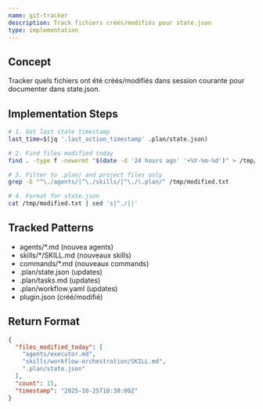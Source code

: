 ```yaml
---
name: git-tracker
description: Track fichiers créés/modifiés pour state.json
type: implementation
---
```


## Concept

Tracker quels fichiers ont été créés/modifiés dans session courante pour documenter dans state.json.

## Implementation Steps

```bash
# 1. Get last state timestamp
last_time=$(jq '.last_action_timestamp' .plan/state.json)

# 2. Find files modified today
find . -type f -newermt "$(date -d '24 hours ago' '+%Y-%m-%d')" > /tmp/modified.txt

# 3. Filter to .plan/ and project files only
grep -E "^\./agents/|^\./skills/|^\./\.plan/" /tmp/modified.txt

# 4. Format for state.json
cat /tmp/modified.txt | sed 's|^./||'
```

## Tracked Patterns

- agents/*.md (nouvea agents)
- skills/*/SKILL.md (nouveaux skills)
- commands/*.md (nouveaux commands)
- .plan/state.json (updates)
- .plan/tasks.md (updates)
- .plan/workflow.yaml (updates)
- plugin.json (créé/modifié)

## Return Format

```json
{
  "files_modified_today": [
    "agents/executor.md",
    "skills/workflow-orchestration/SKILL.md",
    ".plan/state.json"
  ],
  "count": 15,
  "timestamp": "2025-10-25T10:30:00Z"
}
```
